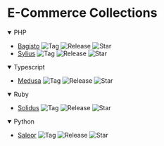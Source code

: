 # E-Commerce Collections

<details open>
  <summary>PHP</summary>
  
  - [Bagisto](https://github.com/bagisto/bagisto)  ![Tag](https://img.shields.io/github/v/tag/bagisto/bagisto) ![Release](https://img.shields.io/github/v/release/bagisto/bagisto) ![Star](https://img.shields.io/github/stars/bagisto/bagisto)
  - [Sylius](https://github.com/sylius/sylius)  ![Tag](https://img.shields.io/github/v/tag/sylius/sylius) ![Release](https://img.shields.io/github/v/release/sylius/sylius) ![Star](https://img.shields.io/github/stars/sylius/sylius)
</details>

<details open>
  <summary>Typescript</summary>
  
  - [Medusa](https://github.com/medusajs/medusa)  ![Tag](https://img.shields.io/github/v/tag/medusajs/medusa) ![Release](https://img.shields.io/github/v/release/medusajs/medusa) ![Star](https://img.shields.io/github/stars/medusajs/medusa)
</details>

<details open>
  <summary>Ruby</summary>
  
  - [Solidus](https://github.com/solidusio/solidus)  ![Tag](https://img.shields.io/github/v/tag/solidusio/solidus) ![Release](https://img.shields.io/github/v/release/solidusio/solidus) ![Star](https://img.shields.io/github/stars/solidusio/solidus)
</details>

<details open>
  <summary>Python</summary>
  
  - [Saleor](https://github.com/saleor/saleor)  ![Tag](https://img.shields.io/github/v/tag/saleor/saleor) ![Release](https://img.shields.io/github/v/release/saleor/saleor) ![Star](https://img.shields.io/github/stars/saleor/saleor)
</details>
